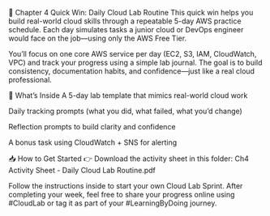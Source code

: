 📘 Chapter 4 Quick Win: Daily Cloud Lab Routine
This quick win helps you build real-world cloud skills through a repeatable 5-day AWS practice schedule.
Each day simulates tasks a junior cloud or DevOps engineer would face on the job—using only the AWS Free Tier.

You’ll focus on one core AWS service per day (EC2, S3, IAM, CloudWatch, VPC) and track your progress using a simple lab journal. The goal is to build consistency, documentation habits, and confidence—just like a real cloud professional.

🧾 What’s Inside
A 5-day lab template that mimics real-world cloud work

Daily tracking prompts (what you did, what failed, what you’d change)

Reflection prompts to build clarity and confidence

A bonus task using CloudWatch + SNS for alerting

📥 How to Get Started
👉 Download the activity sheet in this folder:
Ch4 Activity Sheet - Daily Cloud Lab Routine.pdf

Follow the instructions inside to start your own Cloud Lab Sprint.
After completing your week, feel free to share your progress online using #CloudLab or tag it as part of your #LearningByDoing journey.

